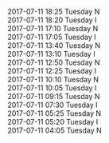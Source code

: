 2017-07-11 18:25 Tuesday  N  
2017-07-11 18:20 Tuesday  I  
2017-07-11 17:10 Tuesday  N  
2017-07-11 17:05 Tuesday  I  
2017-07-11 13:40 Tuesday  N  
2017-07-11 13:10 Tuesday  I  
2017-07-11 12:50 Tuesday  N  
2017-07-11 12:25 Tuesday  I  
2017-07-11 10:10 Tuesday  N  
2017-07-11 10:05 Tuesday  I  
2017-07-11 09:15 Tuesday  N  
2017-07-11 07:30 Tuesday  I  
2017-07-11 05:25 Tuesday  N  
2017-07-11 05:20 Tuesday  I  
2017-07-11 04:05 Tuesday  N  
